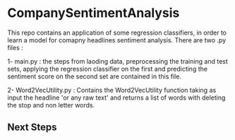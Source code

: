 # CompanySentimentAnalysis

This repo contains an application of some regression classifiers, in order to learn a model for comapny headlines sentiment analysis. There are two .py files :

1- main.py : 
the steps from laoding data, preprocessing the training and test sets, applying the regression classifier on the first and predicting the sentiment score on the second set are contained in this file.

2- Word2VecUtility.py :
 Contains the Word2VecUtility function taking as input the headline 'or any raw text' and returns a list of words with deleting the stop and non letter words.


## Next Steps



